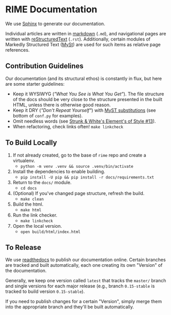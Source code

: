 # RIME Documentation
We use [Sphinx](https://www.sphinx-doc.org/en/master/index.html) to generate our documentation.

Individual articles are written in [markdown](https://www.sphinx-doc.org/en/master/usage/markdown.html) (`.md`), and navigational pages are written with [reStructuredText](https://www.sphinx-doc.org/en/master/usage/restructuredtext/basics.html#) (`.rst`). Additionally, certain modules of Markedly Structured Text ([MySt](https://myst-parser.readthedocs.io/en/latest/index.html)) are used for such items as relative page references.

## Contribution Guidelines
Our documentation (and its structural ethos) is constantly in flux, but here are some starter guidelines:
- Keep it WYSIWYG (*"What You See is What You Get"*). The file structure of the docs should be very close to the structure presented in the built HTML, unless there is otherwise good reason.
- Keep it DRY (*"Don't Repeat Yourself"*) with [MyST substitutions](https://myst-parser.readthedocs.io/en/latest/syntax/optional.html#substitutions-with-jinja2) (see bottom of `conf.py` for examples).
- Omit needless words (see [Strunk & White's Element's of Style #13](https://en.wikisource.org/wiki/The_Elements_of_Style/Principles)).
- When refactoring, check links often! `make linkcheck`

## To Build Locally
1. If not already created, go to the base of `rime` repo and create a virtualenv.
    - `python -m venv .venv && source .venv/bin/activate`
2. Install the dependencies to enable building.
    - `pip install -U pip && pip install -r docs/requirements.txt`
3. Return to the `docs/` module.
    - `cd docs`
4. (Optional) If you've changed page structure, refresh the build.
    - `make clean`
5. Build the html.
    - `make html`
6. Run the link checker.
    - `make linkcheck`
7. Open the local version.
    - `open build/html/index.html`

## To Release
We use [readthedocs](https://readthedocs.com/projects/robust-intelligence-inc-rime/) to publish our documentation online.
Certain branches are tracked and built automatically, each one creating its own "Version" of the documentation.

Generally, we keep one version called `latest` that tracks the `master/` branch and single versions
for each major release (e.g., branch `0.15-stable` is tracked to build version `0.15-stable`).

If you need to publish changes for a certain "Version", simply merge them into the appropriate branch
and they'll be built automatically.
